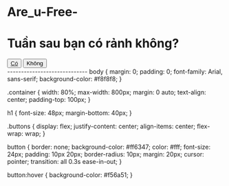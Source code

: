 # Are_u-Free-
<!DOCTYPE html>
<html>
<head>
	<title>Mời bạn đi ăn</title>
	<link rel="stylesheet" type="text/css" href="style.css">
</head>
<body>
	<div class="container">
		<h1>Tuần sau bạn có rảnh không?</h1>
		<div class="buttons">
			<button><a href="yes.html">Có</a></button>
			<button>Không</button>
		</div>
	</div>
</body>
</html>
-----------------------------
body {
	margin: 0;
	padding: 0;
	font-family: Arial, sans-serif;
	background-color: #f8f8f8;
}

.container {
	width: 80%;
	max-width: 800px;
	margin: 0 auto;
	text-align: center;
	padding-top: 100px;
}

h1 {
	font-size: 48px;
	margin-bottom: 40px;
}

.buttons {
	display: flex;
	justify-content: center;
	align-items: center;
	flex-wrap: wrap;
}

button {
	border: none;
	background-color: #ff6347;
	color: #fff;
	font-size: 24px;
	padding: 10px 20px;
	border-radius: 10px;
	margin: 20px;
	cursor: pointer;
	transition: all 0.3s ease-in-out;
}

button:hover {
	background-color: #f56a51;
}
